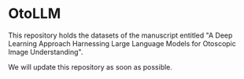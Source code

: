 # OtoLLM

This repository holds the datasets of the manuscript entitled "A Deep Learning Approach Harnessing Large Language Models for Otoscopic Image Understanding".

We will update this repository as soon as possible.
